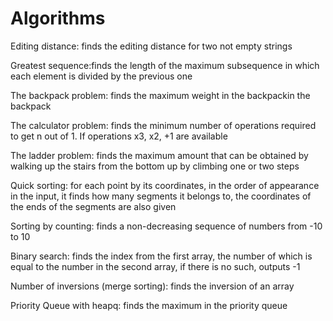 # Algorithms
Editing distance: finds the editing distance for two not empty strings

Greatest sequence:finds the length of the maximum subsequence in which each element is divided by the previous one

The backpack problem: finds the maximum weight in the backpackin the backpack

The calculator problem: finds the minimum number of operations required to get n out of 1. If operations x3, x2, +1 are available

The ladder problem: finds the maximum amount that can be obtained by walking up the stairs from the bottom up by climbing one or two steps

Quick sorting: for each point by its coordinates, in the order of appearance in the input, it finds how many segments it belongs to, the coordinates of the ends of the segments are also given

Sorting by counting: finds a non-decreasing sequence of numbers from -10 to 10

Binary search: finds the index from the first array, the number of which is equal to the number in the second array, if there is no such, outputs -1

Number of inversions (merge sorting): finds the inversion of an array

Priority Queue with heapq: finds the maximum in the priority queue